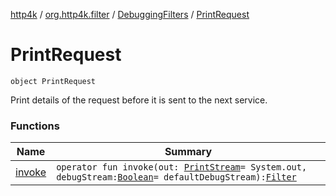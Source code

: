 [http4k](../../../index.md) / [org.http4k.filter](../../index.md) / [DebuggingFilters](../index.md) / [PrintRequest](./index.md)

# PrintRequest

`object PrintRequest`

Print details of the request before it is sent to the next service.

### Functions

| Name | Summary |
|---|---|
| [invoke](invoke.md) | `operator fun invoke(out: `[`PrintStream`](https://docs.oracle.com/javase/9/docs/api/java/io/PrintStream.html)` = System.out, debugStream: `[`Boolean`](https://kotlinlang.org/api/latest/jvm/stdlib/kotlin/-boolean/index.html)` = defaultDebugStream): `[`Filter`](../../../org.http4k.core/-filter.md) |

